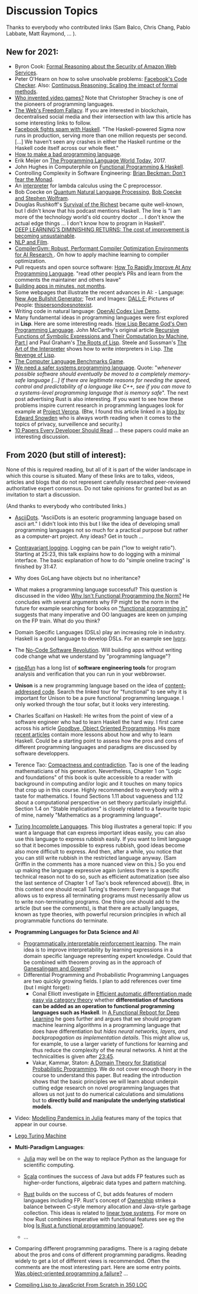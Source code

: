 # Discussion Topics 

Thanks to everybody who contributed links (Sam Balco, Chris Chang, Pablo Labbate, Matt Raymond, ... ).

## New for 2021: 

- Byron Cook: [Formal Reasoning about the Security of Amazon Web Services](https://www.youtube.com/watch?v=JfjLKBO27nw).
- Peter O'Hearn on how to solve unsolvable problems: [Facebook's Code Checker](https://www.youtube.com/watch?v=tKR2UZdRpV0). Also: [Continuous Reasoning: Scaling the impact of formal methods](https://www.youtube.com/watch?v=HW5Zq1TsQqU). 
- [Who invented video games?](https://theconversation.com/who-invented-video-games-169792) Note that Christopher Strachey is one of the pioneers of programming languages.
- [The Web's Freedom Fallacy](https://ez.substack.com/p/the-webs-freedom-fallacy). If you are interested in blockchain, decentralised social media and their intersection with law this article has some interesting links to follow.  
- [Facebook fights spam with Haskell](https://engineering.fb.com/2015/06/26/security/fighting-spam-with-haskell/). "The Haskell-powered Sigma now runs in production, serving more than one million requests per second. [...] We haven’t seen any crashes in either the Haskell runtime or the Haskell code itself across our whole fleet."
- [How to make a bad programming language](https://www.youtube.com/watch?v=2mnYf7L7Amw).
- Erik Meijer on [The Programming Language World Today](https://www.youtube.com/watch?v=NKeHrApPWlo#t=14m55s), 2017.
- John Hughes in Computerphile on [Functional Programming & Haskell](https://www.youtube.com/watch?v=LnX3B9oaKzw).
- Controlling Complexity in Software Engineering: [Brian Beckman: Don't fear the Monad](https://www.youtube.com/watch?v=ZhuHCtR3xq8#t=16m26s).
- An [interpreter](https://github.com/Hirrolot/metalang99/blob/master/examples/lambda_calculus.c) for lambda calculus using the C preprocessor.
- Bob Coecke on [Quantum Natural Language Processing](https://www.youtube.com/watch?v=5YZG96t8SLQ), [Bob Coecke and Stephen Wolfram](https://www.youtube.com/watch?v=8CUTXaGqvSQ&list=PLxn-kpJHbPx2xsLWXrRuZLFc9RxLhP42s&index=3).
-  Douglas Rushkoff's [Survival of the Richest](https://medium.com/s/playback/douglas-rushkoff-survival-of-the-richest-eac5601b935b) became quite well-known, but I didn't know that his podcast mentions Haskell. The line is "I am more of the technology world's old country doctor ... I don't know the actual edge things ... I don't know how to program in Haskell". 
- [DEEP LEARNING’S DIMINISHING RETURNS: The cost of improvement is becoming unsustainable](https://spectrum.ieee.org/deep-learning-computational-cost).  
- [NLP and Film](https://www.theatlantic.com/technology/archive/2016/07/the-six-main-arcs-in-storytelling-identified-by-a-computer/490733/). 
- [CompilerGym: Robust, Performant Compiler Optimization Environments for AI Research
](https://deepai.org/publication/compilergym-robust-performant-compiler-optimization-environments-for-ai-research). On how to apply machine learning to compiler optimization.
- Pull requests and open source software: [How To Rapidly Improve At Any Programming Language](https://www.cbui.dev/how-to-rapidly-improve-at-any-programming-language/). "read other people’s PRs and learn from the comments the maintainer and others leave"
- [Building apps in minutes, not months](https://alexanderobenauer.com/labnotes/001/).
- Some webpages that illustrate the recent advances in AI: - Language: [New Age Bullshit Generator](https://sebpearce.com/bullshit/); Text and Images: [DALL·E](https://openai.com/blog/dall-e/); Pictures of People: [thispersondoesnotexist](https://thispersondoesnotexist.com/).
- Writing code in natural language: [OpenAI Codex Live Demo](https://www.youtube.com/watch?v=SGUCcjHTmGY#t=13m8s).
- Many fundamental ideas in programming languages were first explored in **Lisp**. Here are some interesting reads. [How Lisp Became God's Own Programming Language](https://twobithistory.org/2018/10/14/lisp.html). John McCarthy's original article [Recursive Functions of Symbolic Expressions and Their Computation by Machine, Part I](http://jmc.stanford.edu/articles/recursive/recursive.pdf) and Paul Graham's [The Roots of Lisp](http://languagelog.ldc.upenn.edu/myl/llog/jmc.pdf). Steele and Sussman's [The Art of the Interpreter](http://bitsavers.informatik.uni-stuttgart.de/pdf/mit/ai/aim/AIM-453.pdf) shows how to write interpreters in Lisp. [The Revenge of Lisp](https://renato.athaydes.com/posts/revenge_of_lisp.html). 
- [The Computer Language Benchmarks Game](https://benchmarksgame-team.pages.debian.net/benchmarksgame/).
- [We need a safer systems programming language](https://msrc-blog.microsoft.com/2019/07/18/we-need-a-safer-systems-programming-language/). Quote: "*whenever possible software should eventually be moved to a completely memory-safe language [...] If there are legitimate reasons for needing the speed, control and predictability of a language like C++, see if you can move to a systems-level programming language that is memory safe*". The next post advertising Rust is also interesting. If you want to see how these problems inspire current research in programming languages look for example at [Project Verona](https://github.com/microsoft/verona/blob/master/docs/faq.md).
(Btw, I found this article linked in a [blog by Edward Snowden](https://edwardsnowden.substack.com/p/ns-oh-god-how-is-this-legal)  who is always worth reading when it comes to the topics of privacy, surveillence and security.)
- [10 Papers Every Developer Should Read](https://michaelfeathers.silvrback.com/10-papers-every-developer-should-read-at-least-twice) ... these papers could make an interesting discussion.

## From 2020 (but still of interest):

None of this is required reading, but all of it is part of the wider landscape in which this course is situated. Many of these links are to talks, videos, articles and blogs that do not represent carefully researched peer-reviewed authoritative expert consensus. Do not take opinions for granted but as an invitation to start a discussion.

(And thanks to everybody who contributed links.)

- [AsciiDots](https://esolangs.org/wiki/AsciiDots). "AsciiDots is an esoteric programming language based on ascii art." I didn't look into this but I like the idea of developing small programming languages not so much for a practical purpose but rather as a computer-art project. Any ideas? Get in touch ...

- [Contravariant logging](https://www.youtube.com/watch?v=qzOQOmmkKEM&list=PLxxF72uPfQVTfDksvV4KPV5CxKnf0d_X3#t=25m20s). Logging can be pain ("low to weight ratio"). Starting at 25:23, this talk explains how to do logging with a minimal interface. The basic explanation of how to do "simple oneline tracing" is finished by 31:47. 

- Why does GoLang have objects but no inheritance?

- What makes a programming language successful? This question is discussed in the video [Why Isn't Functional Programming the Norm?](https://www.youtube.com/watch?v=QyJZzq0v7Z4) He concludes with several arguments why FP might be the norm in the future for example searching for books on ["functional programming in"](https://www.amazon.com/s?k=%22functional+programming+in%22&ref=nb_sb_noss_2) suggests that many imperative and OO languages are keen on jumping on the FP train. What do you think?

- Domain Specific Languages (DSLs) play an increasing role in industry. Haskell is a good language to develop DSLs. For an example see [Ivory](https://raw.githubusercontent.com/GaloisInc/smaccmpilot-experiencereport/master/embedded-experience.pdf).

- The [No-Code Software Revolution](https://medium.com/inc./welcome-to-the-no-code-software-revolution-6b75ee967df7). Will building apps without writing code change what we understand by "programming language"?

- [rise4fun](https://rise4fun.com/) has a long list of **software engineering tools** for program analysis and verification that you can run in your webbrowser.

- **Unison** is a new programming language based on the idea of [content-addressed code](https://www.unisonweb.org/docs/tour). Search the linked tour for "functional" to see why it is important for Unison to be a pure functional programming language. I only worked through the tour sofar, but it looks very interesting.

- Charles Scalfani on Haskell: He writes from the point of view of a software engineer who had to learn Haskell the hard way. I first came across his article [Goodbye, Object Oriented Programming](https://medium.com/@cscalfani/goodbye-object-oriented-programming-a59cda4c0e53#.p6vn7xvdj). His [more recent articles](https://medium.com/@cscalfani) contain more lessons about how and why to learn Haskell. Could be a starting point to assess how the pros and cons of different programming languages and paradigms are discussed by software developpers. 

- Terence Tao: [Compactness and contradiction](https://terrytao.files.wordpress.com/2011/06/blog-book.pdf). Tao is one of the leading mathematicians of his generation. Nevertheless, Chapter 1 on "Logic and foundations" of this book is quite accessible to a reader with background in computing and/or logic and it touches on many topics that crop up in this course. Highly recommended to everybody with a taste for mathematics. I found Sections 1.11 about vagueness and 1.12 about a computational perspective on set theory particularly insightful. Section 1.4 on "Stable implications" is closely related to a favourite topic of mine, namely "Mathematics as a programming language".

- [Turing Incomplete Languages](http://neilmitchell.blogspot.com/2020/11/turing-incomplete-languages.html). This blog illustrates a general topic: If you want a language that can express important ideas easily, you can also use this language to express rubbish easily. If you want to limit language so that it becomes impossible to express rubbish, good ideas become also more difficult to express. And then, after a while, you notice that you can still write rubbish in the restricted language anyway. (Sam Griffin in the comments has a more nuanced view on this.) So you end up making the language expressive again (unless there is a specific technical reason not to do so, such as efficient automatization (see also the last sentence of Chapter 1 of Tao's book referenced above)). Btw, in this context one should recall Turing's theorem: Every language that allows us to express all terminating programs must necessarily allow us to write non-terminating programs. One thing one should add to the article (but see the comments), is that there are actually languages, known as type theories, with powerful recursion principles in which all programmable functions do terminate. 

- **Programming Languages for Data Science and AI:**   
  - [Programmatically interpretable reinforcement learning](https://blog.acolyer.org/2020/01/15/programmatically-interpretable-reinforcement-learning/). The main idea is to improve interpretability by learning expressions in a domain specific language representing expert knowledge. Could that be combined with theorem proving as in the approach of [Ganesalingam and Gowers](https://arxiv.org/pdf/1309.4501.pdf)?
  - Differential Programming and Probabilistic Programming Languages are two quickly growing fields. I plan to add references over time (but I might forget):
    - Conal Elliott investigate in [Efficient automatic differentiation made easy via category theory](https://www.youtube.com/watch?v=17gfCTnw6uE) whether **differentiation of functions can be added  as an operation to functional programming languages such as Haskell**. In [A Functional Reboot for Deep Learning](https://github.com/conal/talk-2018-deep-learning-rebooted#readme) he goes further and argues that we should program machine learning algorithms in a programming language that does have differentiation but *hides neural networks, layers, and backpropagation as implementation details*. This might allow us, for example, to use a larger variety of functions for learning and thus reduce the complexity of the neural networks. A hint at the technicalities is given after [23:45](https://www.youtube.com/watch?v=Ns3DxUeCvRg#t=23m45s).
    - Vakar, Kammar, Staton: [A Domain Theory for Statistical Probabilistic Programming](https://arxiv.org/pdf/1811.04196.pdf). We do not cover enough theory in the course to understand this paper. But reading the introduction shows that the basic principles we will learn about underpin cutting edge research on novel programming languages that allows us not just to do numerical calculations and simulations but to **directly build and manipulate the underlying statistical models**. 

- Video: [Modelling Pandemics in Julia](https://www.youtube.com/watch?v=7zr2qnud4XM&feature=youtu.be) features many of the topics that appear in our course. 


- [Lego Turing Machine](https://vimeo.com/44202270)

- **Multi-Paradigm Languages**: 
  - [Julia](https://arstechnica.com/science/2020/10/the-unreasonable-effectiveness-of-the-julia-programming-language/) may well be on the way to replace Python as the language for scientific computing. 
  - [Scala](https://data-flair.training/blogs/why-scala/) continues the success of Java but adds FP features such as higher-order functions, algebraic data types and pattern matching. 
  -  [Rust]() builds on the success of C, but adds features of modern languages including FP. Rust's concept of [Ownership](https://doc.rust-lang.org/book/ch04-00-understanding-ownership.html) strikes a balance between C-style memory allocation and Java-style garbage collection. This ideas is related to [linear type systems](https://arxiv.org/pdf/1710.09756). For more on how Rust combines imperative with functional features see eg the blog [Is Rust a functional programming language?](https://www.fpcomplete.com/blog/2018/10/is-rust-functional/).

  - ...

- Comparing different programming paradigms. There is a raging debate about the pros and cons of different programming paradigms. Reading widely to get a lot of different views is recommended. Often the comments are the most interesting part. Here are some entry points. [Was object-oriented programming a failure?](https://www.quora.com/Was-object-oriented-programming-a-failure/answer/Michael-O-Church?srid=wk4L) ...

- [Compiling Lisp to JavaScript From Scratch in 350 LOC](https://gilmi.xyz/blog/post/2016/10/14/lisp-to-js) 

